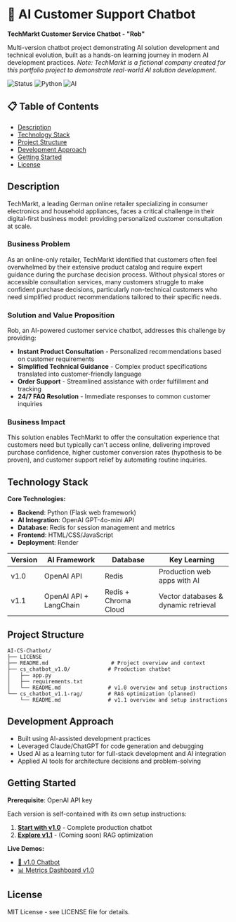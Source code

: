 # 🤖 AI Customer Support Chatbot
**TechMarkt Customer Service Chatbot - "Rob"**

Multi-version chatbot project demonstrating AI solution development and technical evolution, built as a hands-on learning journey in modern AI development practices.
*Note: TechMarkt is a fictional company created for this portfolio project to demonstrate real-world AI solution development.*

![Status](https://img.shields.io/badge/status-Active%20Development-green)
![Python](https://img.shields.io/badge/python-3.10+-blue)
![AI](https://img.shields.io/badge/AI-OpenAI%20GPT--4o--mini-orange)

## 📋 Table of Contents

- [Description](#description)
- [Technology Stack](#technology-stack)
- [Project Structure](#project-structure)
- [Development Approach](#development-approach)
- [Getting Started](#getting-started)
- [License](#license)

## Description

TechMarkt, a leading German online retailer specializing in consumer electronics and household appliances, faces a critical challenge in their digital-first business model: providing personalized customer consultation at scale.

### Business Problem

As an online-only retailer, TechMarkt identified that customers often feel overwhelmed by their extensive product catalog and require expert guidance during the purchase decision process. Without physical stores or accessible consultation services, many customers struggle to make confident purchase decisions, particularly non-technical customers who need simplified product recommendations tailored to their specific needs.


### Solution and Value Proposition

Rob, an AI-powered customer service chatbot, addresses this challenge by providing:
- **Instant Product Consultation** - Personalized recommendations based on customer requirements
- **Simplified Technical Guidance** - Complex product specifications translated into customer-friendly language  
- **Order Support** - Streamlined assistance with order fulfillment and tracking
- **24/7 FAQ Resolution** - Immediate responses to common customer inquiries

### Business Impact

This solution enables TechMarkt to offer the consultation experience that customers need but typically can't access online, delivering improved purchase confidence, higher customer conversion rates (hypothesis to be proven), and customer support relief by automating routine inquiries.

## Technology Stack

**Core Technologies:**
- **Backend**: Python (Flask web framework)  
- **AI Integration**: OpenAI GPT-4o-mini API
- **Database**: Redis for session management and metrics
- **Frontend**: HTML/CSS/JavaScript
- **Deployment**: Render

| Version | AI Framework | Database | Key Learning |
|---------|-------------|----------|--------------|
| v1.0 | OpenAI API | Redis | Production web apps with AI |
| v1.1 | OpenAI API + LangChain | Redis + Chroma Cloud | Vector databases & dynamic retrieval |

## Project Structure
```
AI-CS-Chatbot/
├── LICENSE
├── README.md                    # Project overview and context
├── cs_chatbot_v1.0/            # Production chatbot
│   ├── app.py
│   ├── requirements.txt
│   └── README.md               # v1.0 overview and setup instructions
└── cs_chatbot_v1.1-rag/        # RAG optimization (planned)
    └── README.md               # v1.1 overview and setup instructions
```

## Development Approach

- Built using AI-assisted development practices
- Leveraged Claude/ChatGPT for code generation and debugging
- Used AI as a learning tutor for full-stack development and AI integration
- Applied AI tools for architecture decisions and problem-solving

## Getting Started

**Prerequisite**: OpenAI API key

Each version is self-contained with its own setup instructions:

1. **[Start with v1.0](./cs_chatbot_v1.0/)** - Complete production chatbot
2. **[Explore v1.1](./cs_chatbot_v1.1-rag/)** - (Coming soon) RAG optimization

**Live Demos:**
- [🚀 v1.0 Chatbot](https://ai-chatbot-us1u.onrender.com)
- [📊 Metrics Dashboard v1.0](https://ai-chatbot-us1u.onrender.com/metrics)

## License

MIT License - see LICENSE file for details.

